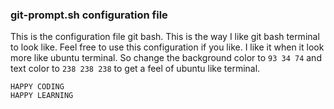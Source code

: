 ### git-prompt.sh configuration file

This is the configuration file git bash. This is the way I like git bash terminal to look like. Feel free to use this configuration if you like.
I like it when it look more like ubuntu terminal. So change the background color to `93 34 74` and text color to `238 238 238` to get a feel of ubuntu like terminal.

```
HAPPY CODING
HAPPY LEARNING
```

